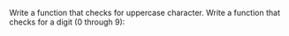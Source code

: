 Write a function that checks for uppercase character.
Write a function that checks for a digit (0 through 9):
